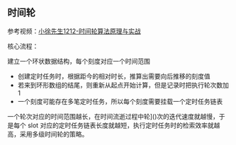 ## 时间轮
参考视频：[小徐先生1212-时间轮算法原理与实战](https://www.bilibili.com/video/BV1k8411r7E4?p=4&spm_id_from=pageDriver&vd_source=12e0717abfb83627996003676740129e)

核心流程：

建立一个环状数据结构，每个刻度对应一个时间范围
- 创建定时任务时，根据距今的相对时长，推算出需要向后推移的刻度值
- 若来到环形数组的结尾，则重新从起点开始计算，但是记录时把执行轮次数加1
- 一个刻度可能存在多笔定时任务，所以每个刻度需要挂载一个定时任务链表

一个轮次对应的时间范围越长，在时间流逝过程中轮]()次的迭代速度就越慢，于是每个 slot 对应的定时任务链表长度就越短，执行定时任务时的检索效率就越高，采用多级时间轮的策略。